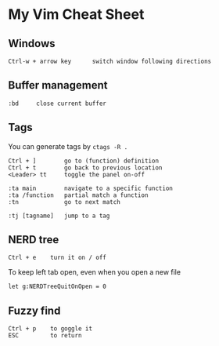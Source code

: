 # My Vim Cheat Sheet


## Windows

    Ctrl-w + arrow key      switch window following directions

## Buffer management

    :bd     close current buffer

## Tags

You can generate tags by `ctags -R .`


    Ctrl + ]        go to (function) definition
    Ctrl + t        go back to previous location
    <Leader> tt     toggle the panel on-off

    :ta main        navigate to a specific function
    :ta /function   partial match a function
    :tn             go to next match

    :tj [tagname]   jump to a tag

## NERD tree

    Ctrl + e    turn it on / off

To keep left tab open, even when you open a new file

    let g:NERDTreeQuitOnOpen = 0

## Fuzzy find

    Ctrl + p    to goggle it
    ESC         to return




